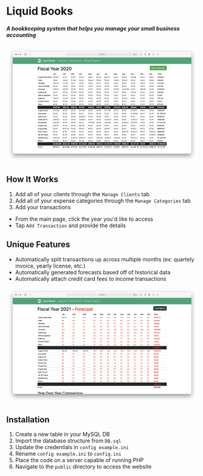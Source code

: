 # Liquid Books
##### A bookkeeping system that helps you manage your small business accounting

![Screenshot](images/year.png)

## How It Works
1. Add all of your clients through the `Manage Clients` tab
2. Add all of your expense categories through the `Manage Categories` tab
3. Add your transactions
  - From the main page, click the year you'd like to access
  - Tap `Add Transaction` and provide the details

## Unique Features
  - Automatically split transactions up across multiple months (ex: quartely invoice, yearly license, etc.)
  - Automatically generated forecasts based off of historical data
  - Automatically attach credit card fees to income transactions
  
![Forecast](images/forecast.png)

## Installation
1. Create a new table in your MySQL DB
2. Import the database structure from `DB.sql`
2. Update the credentials in `config example.ini`
3. Rename `config example.ini` to `config.ini`
4. Place the code on a server capable of running PHP
5. Navigate to the `public` directory to access the website
